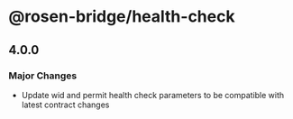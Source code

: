 # @rosen-bridge/health-check

## 4.0.0

### Major Changes

- Update wid and permit health check parameters to be compatible with latest contract changes
